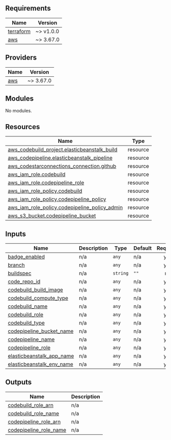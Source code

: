 ## Requirements

| Name | Version |
|------|---------|
| <a name="requirement_terraform"></a> [terraform](#requirement\_terraform) | ~> v1.0.0 |
| <a name="requirement_aws"></a> [aws](#requirement\_aws) | ~> 3.67.0 |

## Providers

| Name | Version |
|------|---------|
| <a name="provider_aws"></a> [aws](#provider\_aws) | ~> 3.67.0 |

## Modules

No modules.

## Resources

| Name | Type |
|------|------|
| [aws_codebuild_project.elasticbeanstalk_build](https://registry.terraform.io/providers/hashicorp/aws/latest/docs/resources/codebuild_project) | resource |
| [aws_codepipeline.elasticbeanstalk_pipeline](https://registry.terraform.io/providers/hashicorp/aws/latest/docs/resources/codepipeline) | resource |
| [aws_codestarconnections_connection.github](https://registry.terraform.io/providers/hashicorp/aws/latest/docs/resources/codestarconnections_connection) | resource |
| [aws_iam_role.codebuild](https://registry.terraform.io/providers/hashicorp/aws/latest/docs/resources/iam_role) | resource |
| [aws_iam_role.codepipeline_role](https://registry.terraform.io/providers/hashicorp/aws/latest/docs/resources/iam_role) | resource |
| [aws_iam_role_policy.codebuild](https://registry.terraform.io/providers/hashicorp/aws/latest/docs/resources/iam_role_policy) | resource |
| [aws_iam_role_policy.codepipeline_policy](https://registry.terraform.io/providers/hashicorp/aws/latest/docs/resources/iam_role_policy) | resource |
| [aws_iam_role_policy.codepipeline_policy_admin](https://registry.terraform.io/providers/hashicorp/aws/latest/docs/resources/iam_role_policy) | resource |
| [aws_s3_bucket.codepipeline_bucket](https://registry.terraform.io/providers/hashicorp/aws/latest/docs/resources/s3_bucket) | resource |

## Inputs

| Name | Description | Type | Default | Required |
|------|-------------|------|---------|:--------:|
| <a name="input_badge_enabled"></a> [badge\_enabled](#input\_badge\_enabled) | n/a | `any` | n/a | yes |
| <a name="input_branch"></a> [branch](#input\_branch) | n/a | `any` | n/a | yes |
| <a name="input_buildspec"></a> [buildspec](#input\_buildspec) | n/a | `string` | `""` | no |
| <a name="input_code_repo_id"></a> [code\_repo\_id](#input\_code\_repo\_id) | n/a | `any` | n/a | yes |
| <a name="input_codebuild_build_image"></a> [codebuild\_build\_image](#input\_codebuild\_build\_image) | n/a | `any` | n/a | yes |
| <a name="input_codebuild_compute_type"></a> [codebuild\_compute\_type](#input\_codebuild\_compute\_type) | n/a | `any` | n/a | yes |
| <a name="input_codebuild_name"></a> [codebuild\_name](#input\_codebuild\_name) | n/a | `any` | n/a | yes |
| <a name="input_codebuild_role"></a> [codebuild\_role](#input\_codebuild\_role) | n/a | `any` | n/a | yes |
| <a name="input_codebuild_type"></a> [codebuild\_type](#input\_codebuild\_type) | n/a | `any` | n/a | yes |
| <a name="input_codepipeline_bucket_name"></a> [codepipeline\_bucket\_name](#input\_codepipeline\_bucket\_name) | n/a | `any` | n/a | yes |
| <a name="input_codepipeline_name"></a> [codepipeline\_name](#input\_codepipeline\_name) | n/a | `any` | n/a | yes |
| <a name="input_codepipeline_role"></a> [codepipeline\_role](#input\_codepipeline\_role) | n/a | `any` | n/a | yes |
| <a name="input_elasticbeanstalk_app_name"></a> [elasticbeanstalk\_app\_name](#input\_elasticbeanstalk\_app\_name) | n/a | `any` | n/a | yes |
| <a name="input_elasticbeanstalk_env_name"></a> [elasticbeanstalk\_env\_name](#input\_elasticbeanstalk\_env\_name) | n/a | `any` | n/a | yes |

## Outputs

| Name | Description |
|------|-------------|
| <a name="output_codebuild_role_arn"></a> [codebuild\_role\_arn](#output\_codebuild\_role\_arn) | n/a |
| <a name="output_codebuild_role_name"></a> [codebuild\_role\_name](#output\_codebuild\_role\_name) | n/a |
| <a name="output_codepipeline_role_arn"></a> [codepipeline\_role\_arn](#output\_codepipeline\_role\_arn) | n/a |
| <a name="output_codepipeline_role_name"></a> [codepipeline\_role\_name](#output\_codepipeline\_role\_name) | n/a |
